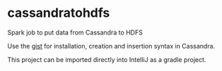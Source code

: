 # cassandratohdfs
Spark job to put data from Cassandra to HDFS

Use the [gist](https://gist.github.com/jigar1101/7df45bfd9a09a60f90307c1f5836b800) for installation, creation and insertion syntax in Cassandra.

This project can be imported directly into IntelliJ as a gradle project.

